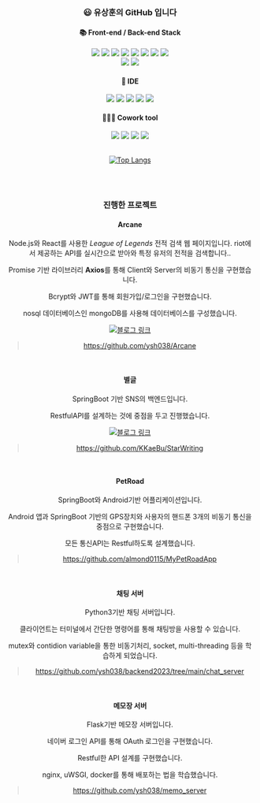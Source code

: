 <div align="center">
  
### 😃 유상훈의 GitHub 입니다

#### 📚 Front-end / Back-end Stack

<img src="https://img.shields.io/badge/html5-red?style=flat&logo=html5&logoColor=white">
<img src="https://img.shields.io/badge/CSS3-blue?style=flat&logo=css3&logoColor=white">
<img src="https://img.shields.io/badge/javaScript-yellow?style=flat&logo=javascript&logoColor=white">  
<img src="https://img.shields.io/badge/Node.js-Green?style=flat&logo=node.js&logoColor=white">
<img src="https://img.shields.io/badge/react-skyblue?style=flat&logo=react&logoColor=white"> 
<img src="https://img.shields.io/badge/aws-white?style=flat&logo=Amazon aws&logoColor=black">
<img src="https://img.shields.io/badge/netlify-red?style=flat&logo=netlify&logoColor=white">
<img src="https://img.shields.io/badge/MongoDB-green?style=flat&logo=mongodb&logoColor=white">
</br>
<img src="https://img.shields.io/badge/Java-007396?style=flat&logo=Java&logoColor=white"/>
<img src="https://img.shields.io/badge/SpringBoot-green?style=flat&logo=springboot&logoColor=white">

#### 🧰 IDE
<img src="https://img.shields.io/badge/VisualStudio-5C2D91?style=flat&logo=VisualStudio&logoColor=white"/>
<img src="https://img.shields.io/badge/VSCode-007ACC?style=flat&logo=VisualStudioCode&logoColor=white"/>
<img src="https://img.shields.io/badge/AndroidStudio-3DDC84?style=flat&logo=AndroidStudio&logoColor=white"/>
<img src="https://img.shields.io/badge/IntelliJ-000000?style=flat&logo=IntelliJIDEA&logoColor=white"/>
<img src="https://img.shields.io/badge/Eclipse-2C2255?style=flat&logo=EclipseIDE&logoColor=white"/>

#### 🧑‍🤝‍🧑 Cowork tool
<img src="https://img.shields.io/badge/GitHub-000000?style=flat&logo=GitHub&logoColor=white"/>
<img src="https://img.shields.io/badge/Notion-000000?style=flat&logo=Notion&logoColor=white"/>
<img src="https://img.shields.io/badge/Postman-FF6C37?style=flat&logo=Postman&logoColor=white"/>
<img src="https://img.shields.io/badge/Slack-4A154B?style=flat&logo=Slack&logoColor=white"/>

</br>
</br>

[![Top Langs](https://github-readme-stats.vercel.app/api/top-langs/?username=ysh038&layout=compact)](https://github.com/anuraghazra/github-readme-stats)

</br>
</br>

### 진행한 프로젝트

#### Arcane

Node.js와 React를 사용한 _League of Legends_ 전적 검색 웹 페이지입니다.
riot에서 제공하는 API를 실시간으로 받아와 특정 유저의 전적을 검색합니다..

Promise 기반 라이브러리 **Axios**를 통해 Client와 Server의 비동기 통신을 구현했습니다.

Bcrypt와 JWT를 통해 회원가입/로그인을 구현했습니다.

nosql 데이터베이스인 mongoDB를 사용해 데이터베이스를 구성했습니다.

[![블로그 링크](https://tistory-readme-stats.vercel.app/api?name=unwind&postId=26&description=&color=dark)](https://unwind.tistory.com/entry/Nodejs%EC%99%80-Riot-API%EB%A5%BC-%ED%99%9C%EC%9A%A9%ED%95%9C-%ED%94%84%EB%A1%9C%EC%A0%9D%ED%8A%B8)

> https://github.com/ysh038/Arcane
</br>

#### 별글

SpringBoot 기반 SNS의 백엔드입니다.

RestfulAPI를 설계하는 것에 중점을 두고 진행했습니다.

[![블로그 링크](https://tistory-readme-stats.vercel.app/api?name=unwind&postId=34&description=&color=dark)](https://unwind.tistory.com/entry/34)

> https://github.com/KKaeBu/StarWriting
</br>

#### PetRoad

SpringBoot와 Android기반 어플리케이션입니다.

Android 앱과 SpringBoot 기반의 GPS장치와 사용자의 핸드폰 3개의 비동기 통신을 중점으로 구현했습니다.

모든 통신API는 Restful하도록 설계했습니다.

> https://github.com/almond0115/MyPetRoadApp
</br>

#### 채팅 서버

Python3기반 채팅 서버입니다.

클라이언트는 터미널에서 간단한 명령어를 통해 채팅방을 사용할 수 있습니다.

mutex와 contidion variable을 통한 비동기처리, socket, multi-threading 등을 학습하게 되었습니다.

> https://github.com/ysh038/backend2023/tree/main/chat_server
</br>

#### 메모장 서버

Flask기반 메모장 서버입니다.

네이버 로그인 API를 통해 OAuth 로그인을 구현했습니다.

Restful한 API 설계를 구현했습니다.

nginx, uWSGI, docker를 통해 배포하는 법을 학습했습니다.

> https://github.com/ysh038/memo_server
</div>
